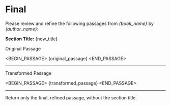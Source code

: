 # Final

Please review and refine the following passages from *{book_name}* by *{author_name}*:

**Section Title:** {new_title}

Original Passage

<BEGIN_PASSAGE>
{original_passage}
<END_PASSAGE>

---

Transformed Passage

<BEGIN_PASSAGE>
{transformed_passage}
<END_PASSAGE>

---

Return only the final, refined passage, without the section title.
